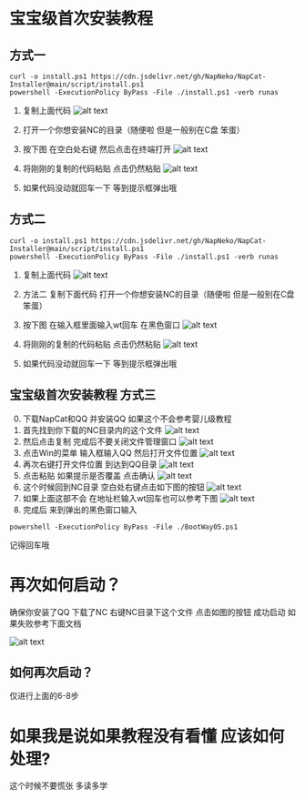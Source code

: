 # 宝宝级首次安装教程
## 方式一
```
curl -o install.ps1 https://cdn.jsdelivr.net/gh/NapNeko/NapCat-Installer@main/script/install.ps1
powershell -ExecutionPolicy ByPass -File ./install.ps1 -verb runas
```
1. 复制上面代码
![alt text](../../asset/img/getting-started/nc070.png)

2. 打开一个你想安装NC的目录（随便啦 但是一般别在C盘 笨蛋）

3. 按下图 在空白处右键 然后点击在终端打开
![alt text](../../asset/img/getting-started/nc056.png)

4. 将刚刚的复制的代码粘贴 点击仍然粘贴
![alt text](../../asset/img/getting-started/nc059.png)

5. 如果代码没动就回车一下 等到提示框弹出哦

## 方式二
```
curl -o install.ps1 https://cdn.jsdelivr.net/gh/NapNeko/NapCat-Installer@main/script/install.ps1
powershell -ExecutionPolicy ByPass -File ./install.ps1 -verb runas
```
1. 复制上面代码
![alt text](../../asset/img/getting-started/nc070.png)

2. 方法二 复制下面代码 打开一个你想安装NC的目录（随便啦 但是一般别在C盘 笨蛋）

3. 按下图  在输入框里面输入wt回车 在黑色窗口
![alt text](../../asset/img/getting-started/nc057.png)

4. 将刚刚的复制的代码粘贴 点击仍然粘贴
![alt text](../../asset/img/getting-started/nc059.png)

5. 如果代码没动就回车一下 等到提示框弹出哦

## 宝宝级首次安装教程 方式三
0. 下载NapCat和QQ 并安装QQ 如果这个不会参考婴儿级教程
1. 首先找到你下载的NC目录内的这个文件 
![alt text](../../asset/img/getting-started/nc051.png)
2. 然后点击复制 完成后不要关闭文件管理窗口
![alt text](../../asset/img/getting-started/nc054.png)
3. 点击Win的菜单 输入框输入QQ 然后打开文件位置
![alt text](../../asset/img/getting-started/nc052.png)
4. 再次右键打开文件位置 到达到QQ目录
![alt text](../../asset/img/getting-started/nc053.png)
5. 点击粘贴 如果提示是否覆盖 点击确认
![alt text](../../asset/img/getting-started/nc055.png)
6. 这个时候回到NC目录 空白处右键点击如下图的按钮
![alt text](../../asset/img/getting-started/nc056.png)
7. 如果上面这部不会 在地址栏输入wt回车也可以参考下图
![alt text](../../asset/img/getting-started/nc057.png)
8. 完成后 来到弹出的黑色窗口输入
```
powershell -ExecutionPolicy ByPass -File ./BootWay05.ps1
```
记得回车哦

# 再次如何启动？
确保你安装了QQ 下载了NC 右键NC目录下这个文件 点击如图的按钮 成功启动 如果失败参考下面文档

![alt text](../../asset/img/getting-started/nc057.png)



## 如何再次启动？
仅进行上面的6-8步

# 如果我是说如果教程没有看懂 应该如何处理?
这个时候不要慌张 多读多学